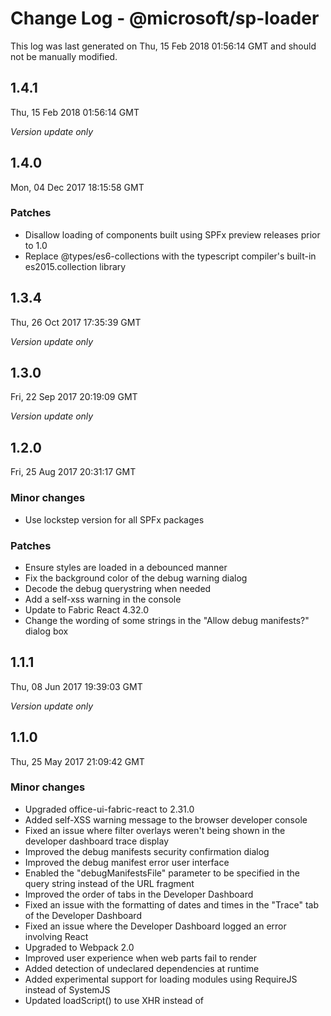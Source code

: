 # Change Log - @microsoft/sp-loader

This log was last generated on Thu, 15 Feb 2018 01:56:14 GMT and should not be manually modified.

## 1.4.1
Thu, 15 Feb 2018 01:56:14 GMT

*Version update only*

## 1.4.0
Mon, 04 Dec 2017 18:15:58 GMT

### Patches

- Disallow loading of components built using SPFx preview releases prior to 1.0
- Replace @types/es6-collections with the typescript compiler's built-in es2015.collection library

## 1.3.4
Thu, 26 Oct 2017 17:35:39 GMT

*Version update only*

## 1.3.0
Fri, 22 Sep 2017 20:19:09 GMT

*Version update only*

## 1.2.0
Fri, 25 Aug 2017 20:31:17 GMT

### Minor changes

- Use lockstep version for all SPFx packages

### Patches

- Ensure styles are loaded in a debounced manner
- Fix the background color of the debug warning dialog
- Decode the debug querystring when needed
- Add a self-xss warning in the console
- Update to Fabric React 4.32.0
- Change the wording of some strings in the "Allow debug manifests?" dialog box

## 1.1.1
Thu, 08 Jun 2017 19:39:03 GMT

*Version update only*

## 1.1.0
Thu, 25 May 2017 21:09:42 GMT

### Minor changes

- Upgraded office-ui-fabric-react to 2.31.0
- Added self-XSS warning message to the browser developer console
- Fixed an issue where filter overlays weren't being shown in the developer dashboard trace display
- Improved the debug manifests security confirmation dialog
- Improved the debug manifest error user interface
- Enabled the "debugManifestsFile" parameter to be specified in the query string instead of the URL fragment
- Improved the order of tabs in the Developer Dashboard
- Fixed an issue with the formatting of dates and times in the "Trace" tab of the Developer Dashboard
- Fixed an issue where the Developer Dashboard logged an error involving React
- Upgraded to Webpack 2.0
- Improved user experience when web parts fail to render
- Added detection of undeclared dependencies at runtime
- Added experimental support for loading modules using RequireJS instead of SystemJS
- Updated loadScript() to use XHR instead of <script> tags
- Removed support for Internet Explorer releases older than IE9
- Fixed an issue with loadComponentById() where it sometimes didn't accept valid GUID's
- Upgraded SystemJS to 0.19.25
- Fixed an issue where the Chrome debugger wasn't showing source code for client-side components
- Changed the Developer Dashboard shortcut from CTRL+SHIFT+` to CTRL+F12
- Upgraded to TypeScript 2.2

## 1.0.0
Fri, 17 Feb 2017 23:09:23 GMT

### Breaking changes

- General availability

### Minor changes

- Support for multiple component versions simultaneously
- Updated to TypeScript 2.1
- Enabled strictNullChecks in sp-loader project.
- Switched back to SystemJS 0.19.25

### Patches

- Fixed the way react-dom and react are referenced in tests against the NPM module.
- Ensured two copies of core libraries don't get loaded on the workbench.
- loadComponent() has a retry strategy when it fails to load
- Upgraded React to 15.4.1
- Bumped up office-ui-fabric-react version to 0.83.0
- Added alias to manifest dev console
- Support global dependencies in path loader configurations
- Old versions of Firefox (<44) are not supported
- Calling loadScript with a string as the second parameter should throw an error
- Requests for React 0.14.8 return React 15.4.2
- Locked version numbers for @types packages
- Updated .npmignore
- Added query parameter (enableConsoleLog) to enable TraceLogger logging to console"
- Added tryGetManifest() function to ManifestStore and tryGetComponentById() function to ComponentStore.
- IE 9 is not supported anymore.
- Chrome developer tools now shows source code correctly

## 0.7.0
Tue, 03 Jan 2017 21:52:49 GMT

### Minor changes

- More changes for RC0 release.

## 0.6.0
Tue, 06 Dec 2016 20:44:26 GMT

### Minor changes

- Renaming sp-module-loader to sp-loader.

## 0.5.1

### Minor changes

- API clean up. 'forceLoadDebugManifests' and 'loadManifestModules' are deprecated.
- Localizing the strings in the module loader.
- Updating the developer tools to use office-ui-fabric-react.

### Patches

- Cleaning up dependencies.

## 0.4.0

### Minor changes

- Adds a field to WebPart manifest for disabling the WebPart on a Classic page
- IClientSideWebPartManifestInstance doesn't extend IClientSideWebPartManifestEntry anymore
- For manifests, the `id` field should be a GUID

### Patches

- Updates standard library modules list to include `@microsoft/sp-webpart-base`

## 0.3.0

*Version update only*

## 0.2.0

### Minor changes

- Minor bump of `@microsoft/sp-client-preview`

## 0.1.11

*Initial release*


